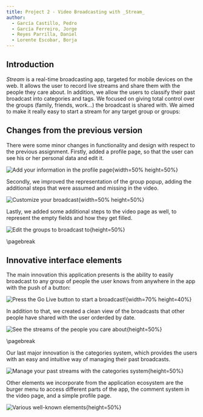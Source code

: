 ```yaml
---
title: Project 2 - Video Broadcasting with _Stream_
author:
  - García Castillo, Pedro
  - García Ferreiro, Jorge
  - Reyes Parrilla, Daniel
  - Lorente Escobar, Borja
---
```

## Introduction

_Stream_ is a real-time broadcasting app, targeted for mobile devices on the web. It allows the user to record live streams and share them with the people they care about. In addition, we allow the users to classify their past broadcast into categories and tags. We focused on giving total control over the groups (family, friends, work...) the broadcast is shared with. We aimed to make it really easy to start a stream for any target group or groups:

## Changes from the previous version

There were some minor changes in functionality and design with respect to the previous assignment. Firstly, added a profile page, so that the user can see his or her personal data and edit it.

![Add your information in the profile page](img/profile.jpeg){width=50% height=50%}

Secondly, we improved the representation of the group popup, adding the additional steps that were assumed and missing in the video.

![Customize your broadcast](img/pre_broadcast.jpeg){width=50% height=50%}

Lastly, we added some additional steps to the video page as well, to represent the empty fields and how they get filled.

![Edit the groups to broadcast to](img/groups_mod.jpeg){height=50%}

\pagebreak

## Innovative interface elements

The main innovation this application presents is the ability to easily broadcast to any group of people the user knows from anywhere in the app with the push of a button:

![Press the _Go Live_ button to start a broadcast!](img/broadcast_button.jpeg){width=70% height=40%}

In addition to that, we created a clean view of the broadcasts that other people have shared with the user orderded by date.

![See the streams of the people you care about](img/stream_view.jpeg){height=50%}

\pagebreak

Our last major innovation is the categories system, which provides the users with an easy and intuitive way of managing their past broadcasts.

![Manage your past streams with the categories system](img/categories_view.jpeg){height=50%}

Other elements we incorporate from the application ecosystem are the burger menu to access different parts of the app, the comment system in the video page, and a simple profile page.

![Various well-known elements](img/ecosystem.jpeg){height=50%}
